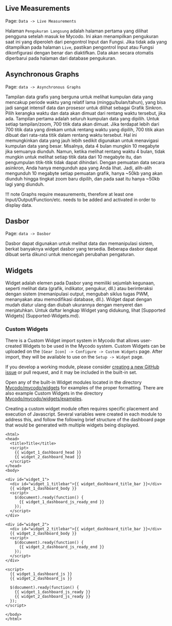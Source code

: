 ## Live Measurements

Page\: `Data -> Live Measurements`

Halaman `Pengukuran Langsung` adalah halaman pertama yang dilihat pengguna setelah masuk ke Mycodo. Ini akan menampilkan pengukuran saat ini yang diperoleh dari pengontrol Input dan Fungsi. Jika tidak ada yang ditampilkan pada halaman `Live`, pastikan pengontrol Input atau Fungsi dikonfigurasi dengan benar dan diaktifkan. Data akan secara otomatis diperbarui pada halaman dari database pengukuran.

## Asynchronous Graphs

Page\: `data -> Asynchronous Graphs`

Tampilan data grafis yang berguna untuk melihat kumpulan data yang mencakup periode waktu yang relatif lama (minggu/bulan/tahun), yang bisa jadi sangat intensif data dan prosesor untuk dilihat sebagai Grafik Sinkron. Pilih kerangka waktu dan data akan dimuat dari rentang waktu tersebut, jika ada. Tampilan pertama adalah seluruh kumpulan data yang dipilih. Untuk setiap tampilan/zoom, 700 titik data akan dimuat. Jika terdapat lebih dari 700 titik data yang direkam untuk rentang waktu yang dipilih, 700 titik akan dibuat dari rata-rata titik dalam rentang waktu tersebut. Hal ini memungkinkan data yang jauh lebih sedikit digunakan untuk menavigasi kumpulan data yang besar. Misalnya, data 4 bulan mungkin 10 megabyte jika semuanya diunduh. Namun, ketika melihat rentang waktu 4 bulan, tidak mungkin untuk melihat setiap titik data dari 10 megabyte itu, dan pengumpulan titik-titik tidak dapat dihindari. Dengan pemuatan data secara asinkron, Anda hanya mengunduh apa yang Anda lihat. Jadi, alih-alih mengunduh 10 megabyte setiap pemuatan grafik, hanya ~50kb yang akan diunduh hingga tingkat zoom baru dipilih, dan pada saat itu hanya ~50kb lagi yang diunduh.

!!! note
    Graphs require measurements, therefore at least one Input/Output/Function/etc. needs to be added and activated in order to display data.

## Dasbor

Page\: `data -> Dasbor`

Dasbor dapat digunakan untuk melihat data dan memanipulasi sistem, berkat banyaknya widget dasbor yang tersedia. Beberapa dasbor dapat dibuat serta dikunci untuk mencegah perubahan pengaturan.

## Widgets

Widget adalah elemen pada Dasbor yang memiliki sejumlah kegunaan, seperti melihat data (grafik, indikator, pengukur, dll.) atau berinteraksi dengan sistem (memanipulasi output, mengubah siklus tugas PWM, menanyakan atau memodifikasi database, dll.). Widget dapat dengan mudah diatur ulang dan diubah ukurannya dengan menyeret dan menjatuhkan. Untuk daftar lengkap Widget yang didukung, lihat [Supported Widgets] (Supported-Widgets.md).

### Custom Widgets

There is a Custom Widget import system in Mycodo that allows user-created Widgets to be used in the Mycodo system. Custom Widgets can be uploaded on the `[Gear Icon] -> Configure -> Custom Widgets` page. After import, they will be available to use on the `Setup -> Widget` page.

If you develop a working module, please consider [creating a new GitHub issue](https://github.com/kizniche/Mycodo/issues/new?assignees=&labels=&template=feature-request.md&title=New%20Module) or pull request, and it may be included in the built-in set.

Open any of the built-in Widget modules located in the directory [Mycodo/mycodo/widgets](https://github.com/kizniche/Mycodo/tree/master/mycodo/widgets/) for examples of the proper formatting. There are also example Custom Widgets in the directory [Mycodo/mycodo/widgets/examples](https://github.com/kizniche/Mycodo/tree/master/mycodo/widgets/examples).

Creating a custom widget module often requires specific placement and execution of Javascript. Several variables were created in each module to address this, and follow the following brief structure of the dashboard page that would be generated with multiple widgets being displayed.

```angular2html
<html>
<head>
  <title>Title</title>
  <script>
    {{ widget_1_dashboard_head }}
    {{ widget_2_dashboard_head }}
  </script>
</head>
<body>

<div id="widget_1">
  <div id="widget_1_titlebar">{{ widget_dashboard_title_bar }}</div>
  {{ widget_1_dashboard_body }}
  <script>
    $(document).ready(function() {
      {{ widget_1_dashboard_js_ready_end }}
    });
  </script>
</div>

<div id="widget_2">
  <div id="widget_2_titlebar">{{ widget_dashboard_title_bar }}</div>
  {{ widget_2_dashboard_body }}
  <script>
    $(document).ready(function() {
      {{ widget_2_dashboard_js_ready_end }}
    });
  </script>
</div>

<script>
  {{ widget_1_dashboard_js }}
  {{ widget_2_dashboard_js }}

  $(document).ready(function() {
    {{ widget_1_dashboard_js_ready }}
    {{ widget_2_dashboard_js_ready }}
  });
</script>

</body>
</html>
```
